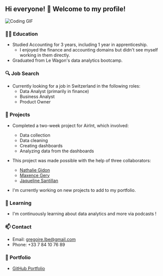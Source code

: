 ## Hi everyone! 👋 Welcome to my profile!

![Coding GIF](https://media.giphy.com/media/v1.Y2lkPTc5MGI3NjExb3pxZXdha21kZWRxazljbTUwcWd2cHJjdW8zNW8zeDBxYTdpNGVhdSZlcD12MV9pbnRlcm5hbF9naWZfYnlfaWQmY3Q9Zw/xT9IgG50Fb7Mi0prBC/giphy.gif)

### 👩‍🎓 Education
- Studied Accounting for 3 years, including 1 year in apprenticeship.
  - I enjoyed the finance and accounting domains but didn't see myself working in them directly.
- Graduated from Le Wagon's data analytics bootcamp.

### 🔍 Job Search
- Currently looking for a job in Switzerland in the following roles:
  - Data Analyst (primarily in finance)
  - Business Analyst
  - Product Owner

### 🔭 Projects
- Completed a two-week project for AirInt, which involved:
  - Data collection
  - Data cleaning
  - Creating dashboards
  - Analyzing data from the dashboards
- This project was made possible with the help of three collaborators:
  - [Nathalie Gidon](https://github.com/nathaliegidon)
  - [Maxence Gery](https://github.com/maxencegery)
  - [Jaqueline Santillan](https://github.com/JackieSntm)
  
- I'm currently working on new projects to add to my portfolio.

### 🌱 Learning
- I'm continuously learning about data analytics and more via podcasts !

### 📫 Contact
- Email: gregoire.lbe@gmail.com
- Phone: +33 7 84 10 76 89

### 🔗 Portfolio
- [GitHub Portfolio](WIP)
